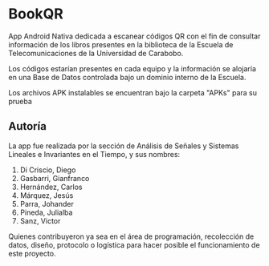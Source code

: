 # BookQR

App Android Nativa dedicada a escanear códigos QR con el fin de consultar información de los libros presentes en la biblioteca de la Escuela de Telecomunicaciones de la Universidad de Carabobo.

Los códigos estarían presentes en cada equipo y la información se alojaría en una Base de Datos controlada bajo un dominio interno de la Escuela.

Los archivos APK instalables se encuentran bajo la carpeta "APKs" para su prueba

## Autoría

La app fue realizada por la sección de Análisis de Señales y Sistemas Lineales e Invariantes en el Tiempo, y sus nombres:

1. Di Criscio, Diego
2. Gasbarri, Gianfranco
3. Hernández, Carlos
4. Márquez, Jesús
5. Parra, Johander
6. Pineda, Julialba
7. Sanz, Victor

Quienes contribuyeron ya sea en el área de programación, recolección de datos, diseño, protocolo o logística para hacer posible el funcionamiento de este proyecto.

